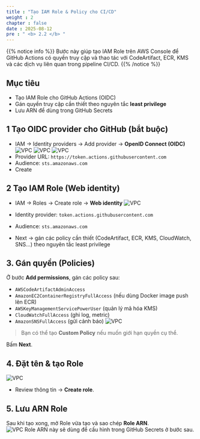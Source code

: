 ```yaml
---
title : "Tạo IAM Role & Policy cho CI/CD"
weight : 2
chapter : false
date : 2025-08-12
pre : " <b> 2.2 </b> "
---
```


{{% notice info %}}
Bước này giúp tạo IAM Role trên AWS Console để GitHub Actions có quyền truy cập và thao tác với CodeArtifact, ECR, KMS và các dịch vụ liên quan trong pipeline CI/CD.
{{% /notice %}}

## Mục tiêu
- Tạo IAM Role cho GitHub Actions (OIDC)
- Gán quyền truy cập cần thiết theo nguyên tắc **least privilege**
- Lưu ARN để dùng trong GitHub Secrets

## 1 Tạo OIDC provider cho GitHub (bắt buộc)
- IAM → Identity providers → Add provider → **OpenID Connect (OIDC)**
![VPC](/images/zzz/221.png)
![VPC](/images/zzz/222.png)
![VPC](/images/zzz/223.png)
- Provider URL: `https://token.actions.githubusercontent.com`
- Audience: `sts.amazonaws.com`
- Create

## 2 Tạo IAM Role (Web identity)
- IAM → Roles → Create role → **Web identity**
![VPC](/images/zzz/224.png)

- Identity provider: `token.actions.githubusercontent.com`
- Audience: `sts.amazonaws.com`
- Next → gán các policy cần thiết (CodeArtifact, ECR, KMS, CloudWatch, SNS…) theo nguyên tắc least privilege

## 3. Gán quyền (Policies)
Ở bước **Add permissions**, gán các policy sau:
- `AWSCodeArtifactAdminAccess`
- `AmazonEC2ContainerRegistryFullAccess` (nếu dùng Docker image push lên ECR)
- `AWSKeyManagementServicePowerUser` (quản lý mã hóa KMS)
- `CloudWatchFullAccess` (ghi log, metric)
- `AmazonSNSFullAccess` (gửi cảnh báo)
![VPC](/images/zzz/225.png)

> Bạn có thể tạo **Custom Policy** nếu muốn giới hạn quyền cụ thể.

Bấm **Next**.

## 4. Đặt tên & tạo Role

![VPC](/images/zzz/226.png)

- Review thông tin → **Create role**.

## 5. Lưu ARN Role
Sau khi tạo xong, mở Role vừa tạo và sao chép **Role ARN**.  
![VPC](/images/zzz/227.png)
Role ARN này sẽ dùng để cấu hình trong GitHub Secrets ở bước sau.



